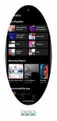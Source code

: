 <p align="center">
  <img src="https://raw.githubusercontent.com/luqelha/musicalice/main/images/musicalice.png" 
       alt="My Photo" 
       width="150" 
       style="border-radius:50%;"/>
</p>

<p align="center">
  <a href="https://www.spotify.com/" style="text-decoration:none;"><img src="https://img.shields.io/badge/Spotify-1ED760?style=for-the-badge&logo=spotify&logoColor=white"/></a><a href="https://flutter.dev/" style="text-decoration:none;"><img src="https://img.shields.io/badge/Flutter-02569B?style=for-the-badge&logo=flutter&logoColor=white"/></a><a href="https://dart.dev/" style="text-decoration:none;"><img src="https://img.shields.io/badge/Dart-0175C2?style=for-the-badge&logo=dart&logoColor=white"/></a>
</p>
